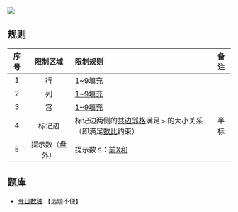 ![](https://cn.sudoku.today/pic/02/xsumgreater/25507_478059.png)

## 规则
| 序号 | 限制区域 | 限制规则 | 备注 |
| :---: | :---: | :--- | :---: |
| 1 | 行 | [1~9填充] | |
| 2 | 列 | [1~9填充] | |
| 3 | 宫 | [1~9填充] | |
| 4 | 标记边 | 标记边两侧的[共边邻格]满足 `>` 的大小关系（即满足[数比]约束） | 半标 |
| 5 | 提示数（盘外） | 提示数 `S`：[前X和] | |

## 题库
- [今日数独](https://cn.sudoku.today/g-hybrid-sudoku-x-sums-greater-than/) 【选题不便】

[1~9填充]: ../../../rules.md#1~9填充
[共边邻格]: ../../../rules.md#共边邻格
[数比]: ../../../rules.md#数比
[前X和]: ../../../rules.md#前X和